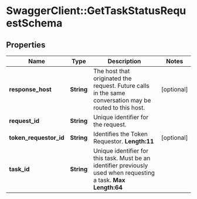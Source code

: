 # SwaggerClient::GetTaskStatusRequestSchema

## Properties
Name | Type | Description | Notes
------------ | ------------- | ------------- | -------------
**response_host** | **String** | The host that originated the request. Future calls in the same conversation may be routed to this host.  | [optional] 
**request_id** | **String** | Unique identifier for the request.  | 
**token_requestor_id** | **String** | Identifies the Token Requestor.  __Length:11__  | [optional] 
**task_id** | **String** | Unique identifier for this task. Must be an identifier previously used when requesting a task.    __Max Length:64__  | 


